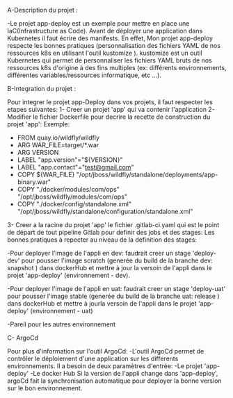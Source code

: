 A-Description du projet :

-Le projet app-deploy est un exemple pour mettre en place une IaC(Infrastructure as Code).
Avant de déployer une application dans Kubernetes il faut écrire des manifests. En effet, Mon projet app-deploy respecte  les bonnes pratiques (personnalisation des fichiers YAML  de nos ressources k8s en utilisant l'outil kustomize ).
kustomize est un outil Kubernetes qui  permet de personnaliser les fichiers YAML bruts de nos ressources k8s d'origine à des fins multiples (ex: différents environnements, différentes variables/ressources informatique, etc ...).




B-Integration du projet :

Pour integrer le projet app-Deploy dans vos projets, il faut respecter les etapes suivantes:
1- Creer un  projet  'app' qui va contenir l'application
2- Modifier le fichier Dockerfile pour decrire la recette de construction du  projet 'app':
Exemple:

- FROM quay.io/wildfly/wildfly
- ARG WAR_FILE=target/*.war
- ARG VERSION
- LABEL "app.version"="${VERSION}"
- LABEL "app.contact"="test@gmail.com"
- COPY ${WAR_FILE} "/opt/jboss/wildfly/standalone/deployments/app-binary.war"
- COPY "./docker/modules/com/ops" "/opt/jboss/wildfly/modules/com/ops"
- COPY "./docker/config/standalone.xml" "/opt/jboss/wildfly/standalone/configuration/standalone.xml" 

3- Creer a la racine du projet 'app' le fichier .gitlab-ci.yaml qui est le point de départ de tout pipeline Gitlab pour definir des jobs et des stages:
Les bonnes pratiques à repecter au niveau de la definition des stages:

-Pour deployer l'image de l'appli en dev: faudrait creer un stage 'deploy-dev' pour pousser l'image scratch (generée du build de la branche dev: snapshot ) dans dockerHub et mettre à jour la versoin de l'appli dans le projet 'app-deploy' (environnement - dev).

-Pour deployer l'image de l'appli en uat: faudrait creer un stage 'deploy-uat' pour pousser l'image stable (generée du build de la branche uat: release ) dans dockerHub et mettre à jourla versoin de l'appli dans le projet 'app-deploy' (environnement - uat) 

-Pareil pour les autres environnement




C- ArgoCd

Pour plus d'information sur l'outil ArgoCd:
-L'outil ArgoCd  permet de contrôler le déploiement d'une application sur les differents environnements. Il a besoin de deux  paramètres d'entrée:
-Le projet 'app-deploy' 
-Le docker Hub
Si la version de l'appli change dans 'app-deploy', argoCd fait la synchronisation automatique pour deployer la bonne version sur le bon environnement.
